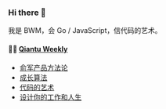 ### Hi there 👋
我是 BWM，会 Go / JavaScript，信代码的艺术。

<table width="960px">


#### 🏊‍♂️ <a href="https://qiantu.bwm.ink/" target="_blank">Qiantu Weekly</a>
  
  
* <a href='https://qiantu.bwm.ink/post/04-%E4%BF%9E%E5%86%9B%E4%BA%A7%E5%93%81%E6%96%B9%E6%B3%95%E8%AE%BA/' target='_blank'>俞军产品方法论</a> 
* <a href='https://qiantu.bwm.ink/post/03-%E6%88%90%E9%95%BF%E7%AE%97%E6%B3%95/' target='_blank'>成长算法</a> 
* <a href='https://qiantu.bwm.ink/post/02-%E4%BB%A3%E7%A0%81%E7%9A%84%E8%89%BA%E6%9C%AF/' target='_blank'>代码的艺术</a> 
* <a href='https://qiantu.bwm.ink/post/01-%E8%AE%BE%E8%AE%A1%E4%BD%A0%E7%9A%84%E5%B7%A5%E4%BD%9C%E5%92%8C%E4%BA%BA%E7%94%9F/' target='_blank'>设计你的工作和人生</a> 

</table>
